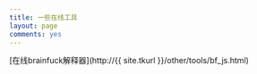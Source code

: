 ```yaml
---
title: 一些在线工具
layout: page
comments: yes
---
```



[在线brainfuck解释器](http://{{ site.tkurl }}/other/tools/bf_js.html)  